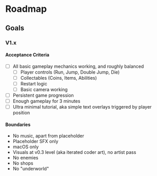 # Roadmap

## Goals
### V1.x
#### Acceptance Criteria
- [ ] All basic gameplay mechanics working, and roughly balanced
    - [ ] Player controls (Run, Jump, Double Jump, Die)
    - [ ] Collectables (Coins, Items, Abilities)
    - [ ] Restart logic
    - [ ] Basic camera working
- [ ] Persistent game progression
- [ ] Enough gameplay for 3 minutes
- [ ] Ultra minimal tutorial, aka simple text overlays triggered by player position

#### Boundaries
- No music, apart from placeholder
- Placeholder SFX only
- macOS only
- Visuals at v0.3 level (aka iterated coder art), no artist pass
- No enemies
- No shops
- No "underworld"
